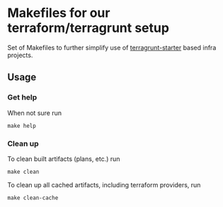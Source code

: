 # Makefiles for our terraform/terragrunt setup

Set of Makefiles to further simplify use of [terragrunt-starter](https://github.com/elderstudios/terragrunt-starter) based infra projects.

## Usage

### Get help

When not sure run

```
make help
```

### Clean up

To clean built artifacts (plans, etc.) run

```
make clean
```

To clean up all cached artifacts, including terraform providers, run

```
make clean-cache
```
